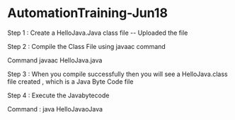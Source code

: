 # AutomationTraining-Jun18

Step 1 : Create a HelloJava.Java class file -- Uploaded the file 

Step 2 : Compile the Class File using javaac command

Command
  javaac HelloJava.java

Step 3 : When you compile successfully then you will see a HelloJava.class file created , which is a Java Byte Code file
 
Step 4 : Execute the Javabytecode
 
 Command : 
  java HelloJavaoJava